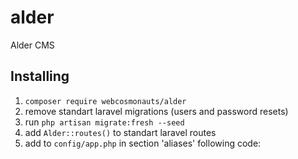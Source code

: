 # alder
Alder CMS

## Installing

1. ```composer require webcosmonauts/alder```
2. remove standart laravel migrations (users and password resets)
3. run ```php artisan migrate:fresh --seed```
4. add ```Alder::routes()``` to standart laravel routes
5. add to ```config/app.php``` in section 'aliases' following code:
